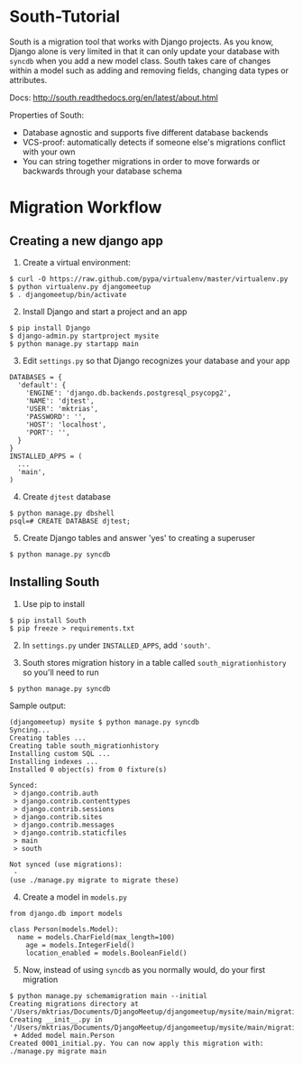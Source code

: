 South-Tutorial
==============

South is a migration tool that works with Django projects. As you know, Django alone is very limited in that it can only update your database with `syncdb` when you add a new model class. South takes care of changes within a model such as adding and removing fields, changing data types or attributes.  

Docs: http://south.readthedocs.org/en/latest/about.html

Properties of South:
- Database agnostic and supports five different database backends
- VCS-proof: automatically detects if someone else's migrations conflict with your own
- You can string together migrations in order to move forwards or backwards through your database schema

# Migration Workflow

## Creating a new django app

1) Create a virtual environment:
```
$ curl -O https://raw.github.com/pypa/virtualenv/master/virtualenv.py
$ python virtualenv.py djangomeetup
$ . djangomeetup/bin/activate
```

2) Install Django and start a project and an app
```
$ pip install Django
$ django-admin.py startproject mysite
$ python manage.py startapp main
```

3) Edit `settings.py` so that Django recognizes your database and your app
```
DATABASES = {
  'default': {
    'ENGINE': 'django.db.backends.postgresql_psycopg2',
    'NAME': 'djtest',
    'USER': 'mktrias',
    'PASSWORD': '',
    'HOST': 'localhost',
    'PORT': '',
  }
}
INSTALLED_APPS = (
  ...
  'main',
)
```

4) Create `djtest` database
```
$ python manage.py dbshell
psql=# CREATE DATABASE djtest; 
```

5) Create Django tables and answer 'yes' to creating a superuser
```
$ python manage.py syncdb
```

## Installing South

1) Use pip to install
```
$ pip install South
$ pip freeze > requirements.txt
```

2) In `settings.py` under `INSTALLED_APPS`, add `'south'`.

3) South stores migration history in a table called `south_migrationhistory` so you'll need to run 
```
$ python manage.py syncdb
```

Sample output:
```
(djangomeetup) mysite $ python manage.py syncdb
Syncing...
Creating tables ...
Creating table south_migrationhistory
Installing custom SQL ...
Installing indexes ...
Installed 0 object(s) from 0 fixture(s)

Synced:
 > django.contrib.auth
 > django.contrib.contenttypes
 > django.contrib.sessions
 > django.contrib.sites
 > django.contrib.messages
 > django.contrib.staticfiles
 > main
 > south

Not synced (use migrations):
 - 
(use ./manage.py migrate to migrate these)
```

4) Create a model in `models.py`
```
from django.db import models

class Person(models.Model):
  name = models.CharField(max_length=100)
	age = models.IntegerField()
	location_enabled = models.BooleanField()
```

5) Now, instead of using `syncdb` as you normally would, do your first migration
```
$ python manage.py schemamigration main --initial
Creating migrations directory at '/Users/mktrias/Documents/DjangoMeetup/djangomeetup/mysite/main/migrations'...
Creating __init__.py in '/Users/mktrias/Documents/DjangoMeetup/djangomeetup/mysite/main/migrations'...
 + Added model main.Person
Created 0001_initial.py. You can now apply this migration with: ./manage.py migrate main
```




